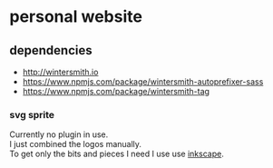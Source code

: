 # personal website

## dependencies
- http://wintersmith.io
- https://www.npmjs.com/package/wintersmith-autoprefixer-sass
- https://www.npmjs.com/package/wintersmith-tag

### svg sprite
Currently no plugin in use.  
I just combined the logos manually.  
To get only the bits and pieces I need I use use [inkscape](https://inkscape.org).